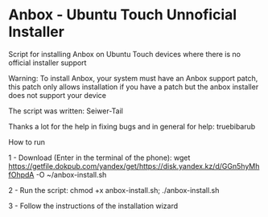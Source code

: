 # Anbox - Ubuntu Touch Unnoficial Installer
Script for installing Anbox on Ubuntu Touch devices where there is no official installer support


Warning: To install Anbox, your system must have an Anbox support patch, this patch only allows installation if you have a patch but the anbox installer does not support your device



The script was written: Seiwer-Tail

Thanks a lot for the help in fixing bugs and in general for help: truebibarub


How to run

1 - Download (Enter in the terminal of the phone): wget https://getfile.dokpub.com/yandex/get/https://disk.yandex.kz/d/GGn5hyMhfOhpdA -O ~/anbox-install.sh 

2 - Run the script: chmod +x anbox-install.sh; ./anbox-install.sh

3 - Follow the instructions of the installation wizard
